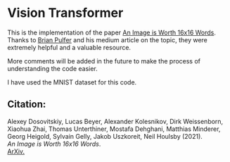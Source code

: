 # Vision Transformer
This is the implementation of the paper [An Image is Worth 16x16 Words](https://arxiv.org/abs/2010.11929). 
Thanks to [Brian Pulfer](https://medium.com/mlearning-ai/vision-transformers-from-scratch-pytorch-a-step-by-step-guide-96c3313c2e0c) and his medium article on the topic, they were extremely helpful and a valuable resource.

More comments will be added in the future to make the process of understanding the code easier.

I have used the MNIST dataset for this code.

## Citation:
Alexey Dosovitskiy, Lucas Beyer, Alexander Kolesnikov, Dirk Weissenborn, Xiaohua Zhai, Thomas Unterthiner, Mostafa Dehghani, Matthias Minderer, Georg Heigold, Sylvain Gelly, Jakob Uszkoreit, Neil Houlsby (2021). 
<br>
*An Image is Worth 16x16 Words*.
<br>
[ArXiv.](https://arxiv.org/abs/2010.11929)
